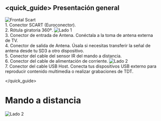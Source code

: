 ## <quick_guide> Presentación general

![Frontal Scart](http://static.energysistem.com/images/manuals/42510/555f14e763c04.jpg)
<br>1. Conector SCART (Euroconector).
<br>2. Rótula giratoria 360º.
![Lado 1](http://static.energysistem.com/images/manuals/42510/555f149545541.jpg)
<br>3. Conector de entrada de Antena. Conéctala a la toma de antena externa de TV.
<br>4. Conector de salida de Antena. Úsala si necesitas transferir la señal de antena desde tu SD3 a otro dispositivo.
<br>5. Conector del cable del sensor IR del mando a distancia.
<br>6. Conector del cable de alimentación de corriente.
![Lado 2](http://static.energysistem.com/images/manuals/42510/555f14657d929.jpg)
<br>7. Conector del cable USB Host. Conecta tus dispositivos USB externo para reproducir contenido multimedia o realizar grabaciones de TDT.

</quick_guide>

# Mando a distancia
![Lado 2](http://static.energysistem.com/images/manuals/42510/555f14b3c066f.jpg)



